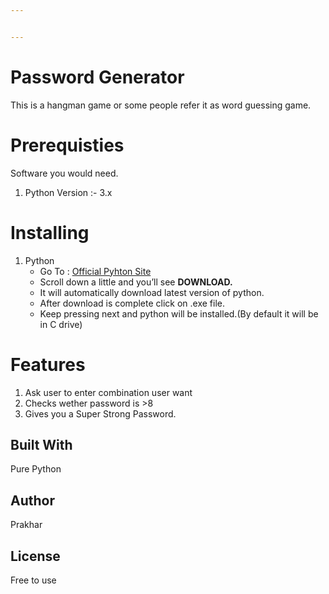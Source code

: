 ```yaml
---


---
```


<h1 id="password-generator">Password Generator</h1>
<p>This is a hangman game or some people refer it as word guessing game.</p>
<h1 id="prerequisties">Prerequisties</h1>
<p>Software you would need.</p>
<ol>
<li>Python Version :- 3.x</li>
</ol>
<h1 id="installing">Installing</h1>
<ol>
<li>Python
<ul>
<li>Go To :  <a href="https://www.python.org/">Official Pyhton Site</a></li>
<li>Scroll down a little and you’ll see  <strong>DOWNLOAD.</strong></li>
<li>It will automatically download latest version of python.</li>
<li>After download is complete click on .exe file.</li>
<li>Keep pressing next and python will be installed.(By default it will be in C drive)</li>
</ul>
</li>
</ol>
<h1 id="features">Features</h1>
<ol>
<li>Ask user to enter combination user want</li>
<li>Checks wether password is &gt;8</li>
<li>Gives you a Super Strong Password.</li>
</ol>
<h2 id="built-with">Built With</h2>
<p>Pure Python</p>
<h2 id="author">Author</h2>
<p>Prakhar</p>
<h2 id="license">License</h2>
<p>Free to use</p>

